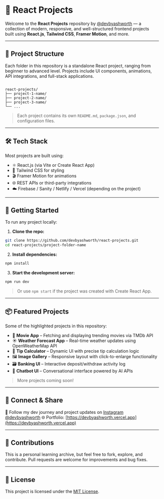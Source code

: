# 🚀 React Projects

Welcome to the **React Projects** repository by [@devbyashworth](https://github.com/devbyashworth) — a collection of modern, responsive, and well-structured frontend projects built using **React.js**, **Tailwind CSS**, **Framer Motion**, and more.

---

## 📁 Project Structure

Each folder in this repository is a standalone React project, ranging from beginner to advanced level. Projects include UI components, animations, API integrations, and full-stack applications.

```

react-projects/
├── project-1-name/
├── project-2-name/
├── project-3-name/
└── ...

````

> Each project contains its own `README.md`, `package.json`, and configuration files.

---

## 🛠️ Tech Stack

Most projects are built using:

- ⚛️ React.js (via Vite or Create React App)
- 💨 Tailwind CSS for styling
- 🎬 Framer Motion for animations
- 🌐 REST APIs or third-party integrations
- ☁️ Firebase / Sanity / Netlify / Vercel (depending on the project)

---

## 🚀 Getting Started

To run any project locally:

1. **Clone the repo:**
```bash
git clone https://github.com/devbyashworth/react-projects.git
cd react-projects/project-folder-name
```

2. **Install dependencies:**
 ```bash
 npm install
```

3. **Start the development server:**
```bash
npm run dev
```

   > Or use `npm start` if the project was created with Create React App.

---

## 📦 Featured Projects

Some of the highlighted projects in this repository:

* 🎥 **Movie App** – Fetching and displaying trending movies via TMDb API
* ☀️ **Weather Forecast App** – Real-time weather updates using OpenWeatherMap API
* 🧮 **Tip Calculator** – Dynamic UI with precise tip calculation logic
* 🖼️ **Image Gallery** – Responsive layout with click-to-enlarge functionality
* 🗃️ **Banking UI** – Interactive deposit/withdraw activity log
* 💬 **Chatbot UI** – Conversational interface powered by AI APIs

> More projects coming soon!

---

## 📸 Connect & Share

📸 Follow my dev journey and project updates on [Instagram @devbyashworth](https://instagram.com/devbyashworth)
🌐 Portfolio: [https://devbyashworth.vercel.app](https://devbyashworth.vercel.app)

---

## 🤝 Contributions

This is a personal learning archive, but feel free to fork, explore, and contribute. Pull requests are welcome for improvements and bug fixes.

---

## 📄 License

This project is licensed under the [MIT License](LICENSE).

